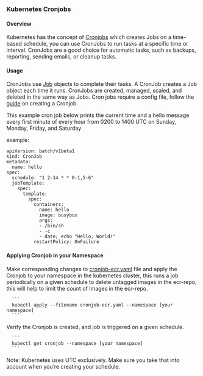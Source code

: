 ### Kubernetes Cronjobs

#### Overview

Kubernetes has the concept of [Cronjobs][kubernetes-cronjobs] which creates Jobs on a time-based schedule, you can use CronJobs to run tasks at a specific time or interval. CronJobs are a good choice for automatic tasks, such as backups, reporting, sending emails, or cleanup tasks. 

#### Usage

CronJobs use [Job][kubernetes-jobs] objects to complete their tasks. A CronJob creates a Job object each time it runs. CronJobs are created, managed, scaled, and deleted in the same way as Jobs. Cron jobs require a config file, follow the [guide][cron-jobs] on creating a Cronjob. 

This example cron job below prints the current time and a hello message every first minute of every hour from 0200 to 1400 UTC on Sunday, Monday, Friday, and Saturday

example:

```
apiVersion: batch/v1beta1
kind: CronJob
metadata:
  name: hello
spec:
  schedule: "1 2-14 * * 0-1,5-6"
  jobTemplate:
    spec:
      template:
        spec:
          containers:
          - name: hello
            image: busybox
            args:
            - /bin/sh
            - -c
            - date; echo "Hello, World!"
          restartPolicy: OnFailure
```

#### Applying Cronjob in your Namespace

Make corresponding changes to [cronjob-ecr.yaml][cronjob-yaml] file and apply the Cronjob to your namespace in the kubernetes cluster, this runs a job periodically on a given schedule to delete untagged images in the ecr-repo, this will help to limit the count of Images in the ecr-repo.

      ```
      kubectl apply --filename cronjob-ecr.yaml --namespace [your namespace]
      ```

Verify the Cronjob is created, and job is triggered on a given schedule.

      ```
      kubectl get cronjob --namespace [your namespace]
      ```

Note:
Kubernetes uses UTC exclusively. Make sure you take that into account when you’re creating your schedule.

[cronjob-yaml]: https://github.com/ministryofjustice/cloud-platform-multi-container-demo-app/tree/cronjob-example-v1.0/k8s_additional_resources
[cron-jobs]: https://kubernetes.io/docs/tasks/job/automated-tasks-with-cron-jobs/#creating-a-cron-job
[kubernetes-cronjobs]: https://kubernetes.io/docs/concepts/workloads/controllers/cron-jobs/
[kubernetes-jobs]: https://kubernetes.io/docs/concepts/workloads/controllers/jobs-run-to-completion/
